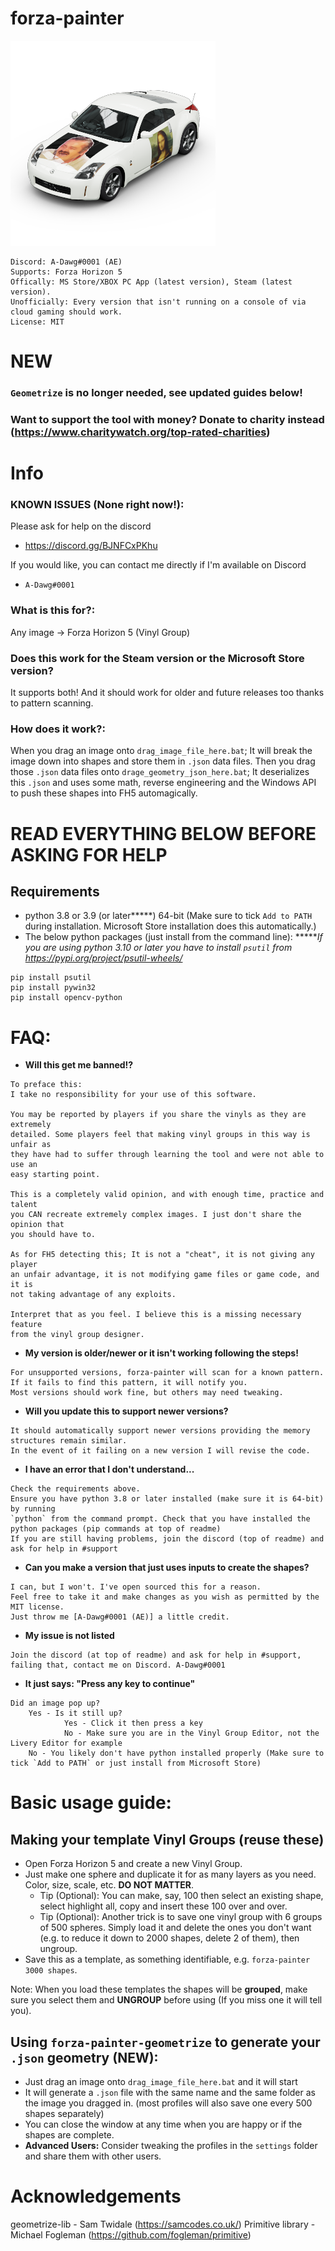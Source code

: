 # forza-painter
![](/imgs/ayylmao.png)
```
Discord: A-Dawg#0001 (AE)
Supports: Forza Horizon 5
Offically: MS Store/XBOX PC App (latest version), Steam (latest version).
Unofficially: Every version that isn't running on a console of via cloud gaming should work.
License: MIT
```

# NEW
### `Geometrize` is no longer needed, see updated guides below!
### Want to support the tool with money? Donate to charity instead (https://www.charitywatch.org/top-rated-charities)

# Info
### KNOWN ISSUES (None right now!):
Please ask for help on the discord
- https://discord.gg/BJNFCxPKhu


If you would like, you can contact me directly if I'm available on Discord
- `A-Dawg#0001`

### What is this for?:
Any image → Forza Horizon 5 (Vinyl Group)

### Does this work for the Steam version or the Microsoft Store version?
It supports both! And it should work for older and future releases too thanks to pattern scanning.

### How does it work?:
When you drag an image onto `drag_image_file_here.bat`; It will break the image down into shapes and store them in `.json` data files.
Then you drag those `.json` data files onto `drage_geometry_json_here.bat`; It deserializes this `.json` and uses some math, reverse engineering and the Windows API to push these shapes into FH5 automagically.

# READ EVERYTHING BELOW BEFORE ASKING FOR HELP

## Requirements
- python 3.8 or 3.9 (or later**\***) 64-bit (Make sure to tick `Add to PATH` during installation. Microsoft Store installation does this automatically.)
- The below python packages (just install from the command line):
**\****If you are using python 3.10 or later you have to install `psutil` from https://pypi.org/project/psutil-wheels/*
```
pip install psutil
pip install pywin32
pip install opencv-python
```

# FAQ:
- **Will this get me banned!?**
```
To preface this:
I take no responsibility for your use of this software.

You may be reported by players if you share the vinyls as they are extremely
detailed. Some players feel that making vinyl groups in this way is unfair as
they have had to suffer through learning the tool and were not able to use an
easy starting point.

This is a completely valid opinion, and with enough time, practice and talent
you CAN recreate extremely complex images. I just don't share the opinion that
you should have to.

As for FH5 detecting this; It is not a "cheat", it is not giving any player
an unfair advantage, it is not modifying game files or game code, and it is
not taking advantage of any exploits.

Interpret that as you feel. I believe this is a missing necessary feature
from the vinyl group designer.
```
- **My version is older/newer or it isn't working following the steps!**
```
For unsupported versions, forza-painter will scan for a known pattern.
If it fails to find this pattern, it will notify you.
Most versions should work fine, but others may need tweaking.
```
- **Will you update this to support newer versions?**
```
It should automatically support newer versions providing the memory structures remain similar.
In the event of it failing on a new version I will revise the code.
```
- **I have an error that I don't understand...**
```
Check the requirements above.
Ensure you have python 3.8 or later installed (make sure it is 64-bit) by running
`python` from the command prompt. Check that you have installed the python packages (pip commands at top of readme)
If you are still having problems, join the discord (top of readme) and ask for help in #support
```
- **Can you make a version that just uses inputs to create the shapes?**
```
I can, but I won't. I've open sourced this for a reason.
Feel free to take it and make changes as you wish as permitted by the MIT license.
Just throw me [A-Dawg#0001 (AE)] a little credit.
```
- **My issue is not listed**
```
Join the discord (at top of readme) and ask for help in #support, failing that, contact me on Discord. A-Dawg#0001
```
- **It just says: "Press any key to continue"**
```
Did an image pop up?
    Yes - Is it still up?
            Yes - Click it then press a key
            No - Make sure you are in the Vinyl Group Editor, not the Livery Editor for example
    No - You likely don't have python installed properly (Make sure to tick `Add to PATH` or just install from Microsoft Store)
```

# Basic usage guide:

## Making your template Vinyl Groups (reuse these)
- Open Forza Horizon 5 and create a new Vinyl Group.
- Just make one sphere and duplicate it for as many layers as you need. Color, size, scale, etc. **DO NOT MATTER**.
    - Tip (Optional): You can make, say, 100 then select an existing shape, select highlight all, copy and insert these 100 over and over.
    - Tip (Optional): Another trick is to save one vinyl group with 6 groups of 500 spheres. Simply load it and delete the ones you don't want (e.g. to reduce it down to 2000 shapes, delete 2 of them), then ungroup.
- Save this as a template, as something identifiable, e.g. `forza-painter 3000 shapes`.

Note: When you load these templates the shapes will be **grouped**, make sure you select them and **UNGROUP** before using (If you miss one it will tell you).

## Using `forza-painter-geometrize` to generate your `.json` geometry (NEW):
- Just drag an image onto `drag_image_file_here.bat` and it will start
- It will generate a `.json` file with the same name and the same folder as the image you dragged in. (most profiles will also save one every 500 shapes separately)
- You can close the window at any time when you are happy or if the shapes are complete.
- **Advanced Users:** Consider tweaking the profiles in the `settings` folder and share them with other users.

# Acknowledgements
geometrize-lib - Sam Twidale (https://samcodes.co.uk/)
Primitive library - Michael Fogleman (https://github.com/fogleman/primitive)
